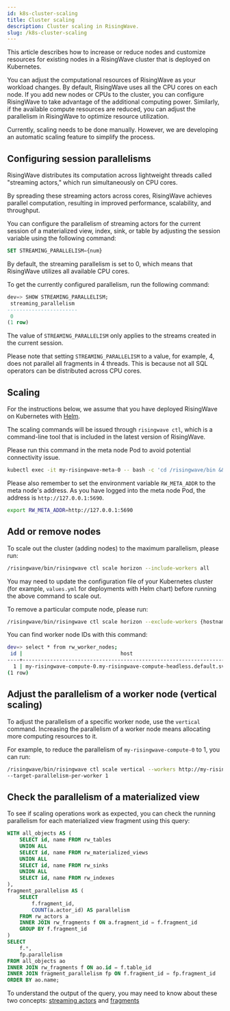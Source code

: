 ```yaml
---
id: k8s-cluster-scaling
title: Cluster scaling
description: Cluster scaling in RisingWave.
slug: /k8s-cluster-scaling
---
```

<head>
  <link rel="canonical" href="https://docs.risingwave.com/docs/current/k8s-cluster-scaling/" />
</head>
This article describes how to increase or reduce nodes and customize resources for existing nodes in a RisingWave cluster that is deployed on Kubernetes.

You can adjust the computational resources of RisingWave as your workload changes. By default, RisingWave uses all the CPU cores on each node. If you add new nodes or CPUs to the cluster, you can configure RisingWave to take advantage of the additional computing power. Similarly, if the available compute resources are reduced, you can adjust the parallelism in RisingWave to optimize resource utilization.

Currently, scaling needs to be done manually. However, we are developing an automatic scaling feature to simplify the process.

## Configuring session parallelisms

RisingWave distributes its computation across lightweight threads called "streaming actors," which run simultaneously on CPU cores.

By spreading these streaming actors across cores, RisingWave achieves parallel computation, resulting in improved performance, scalability, and throughput.

You can configure the parallelism of streaming actors for the current session of a materialized view, index, sink, or table by adjusting the session variable using the following command:

```sql
SET STREAMING_PARALLELISM={num}
```

By default, the streaming parallelism is set to 0, which means that RisingWave utilizes all available CPU cores.

To get the currently configured parallelism, run the following command:

```sql
dev=> SHOW STREAMING_PARALLELISM;
 streaming_parallelism
-----------------------
 0
(1 row)
```

The value of `STREAMING_PARALLELISM` only applies to the streams created in the current session.

Please note that setting `STREAMING_PARALLELISM` to a value, for example, 4, does not parallel all fragments in 4 threads. This is because not all SQL operators can be distributed across CPU cores.

## Scaling

For the instructions below, we assume that you have deployed RisingWave on Kubernetes with [Helm](/deploy/deploy-k8s-helm.md).

The scaling commands will be issued through `risingwave ctl`, which is a command-line tool that is included in the latest version of RisingWave.

Please run this command in the meta node Pod to avoid potential connectivity issue.

```bash
kubectl exec -it my-risingwave-meta-0 -- bash -c 'cd /risingwave/bin && bash'
```

Please also remember to set the environment variable `RW_META_ADDR` to the meta node's address. As you have logged into the meta node Pod, the address is `http://127.0.0.1:5690`.

```bash
export RW_META_ADDR=http://127.0.0.1:5690
```

## Add or remove nodes

To scale out the cluster (adding nodes) to the maximum parallelism, please run:

```bash
/risingwave/bin/risingwave ctl scale horizon --include-workers all
```

You may need to update the configuration file of your Kubernetes cluster (for example, `values.yml` for deployments with Helm chart) before running the above command to scale out.

To remove a particular compute node, please run:

```bash
/risingwave/bin/risingwave ctl scale horizon --exclude-workers {hostname of the compute node}
```

You can find worker node IDs with this command:

```bash
dev=> select * from rw_worker_nodes;
 id |                                host                                | port |     type     |  state  | parallelism | is_streaming | is_serving | is_unschedulable
----+--------------------------------------------------------------------+------+--------------+---------+-------------+--------------+------------+------------------
  1 | my-risingwave-compute-0.my-risingwave-compute-headless.default.svc | 5688 | COMPUTE_NODE | RUNNING |           8 | t            | t          | f
(1 row)
```

## Adjust the parallelism of a worker node (vertical scaling)

To adjust the parallelism of a specific worker node, use the `vertical` command. Increasing the parallelism of a worker node means allocating more computing resources to it.

For example, to reduce the parallelism of `my-risingwave-compute-0` to 1, you can run:

```bash
/risingwave/bin/risingwave ctl scale vertical --workers http://my-risingwave-compute-0 \
--target-parallelism-per-worker 1
```

## Check the parallelism of a materialized view

To see if scaling operations work as expected, you can check the running parallelism for each materialized view fragment using this query:

```sql
WITH all_objects AS (
    SELECT id, name FROM rw_tables
    UNION ALL
    SELECT id, name FROM rw_materialized_views
    UNION ALL
    SELECT id, name FROM rw_sinks
    UNION ALL
    SELECT id, name FROM rw_indexes
),
fragment_parallelism AS (
    SELECT
        f.fragment_id,
        COUNT(a.actor_id) AS parallelism
    FROM rw_actors a
    INNER JOIN rw_fragments f ON a.fragment_id = f.fragment_id
    GROUP BY f.fragment_id
)
SELECT
    f.*,
    fp.parallelism
FROM all_objects ao
INNER JOIN rw_fragments f ON ao.id = f.table_id
INNER JOIN fragment_parallelism fp ON f.fragment_id = fp.fragment_id
ORDER BY ao.name;
```

To understand the output of the query, you may need to know about these two concepts: [streaming actors](/concepts/key-concepts.md#streaming-actors) and [fragments](/concepts/key-concepts.md#fragments)
